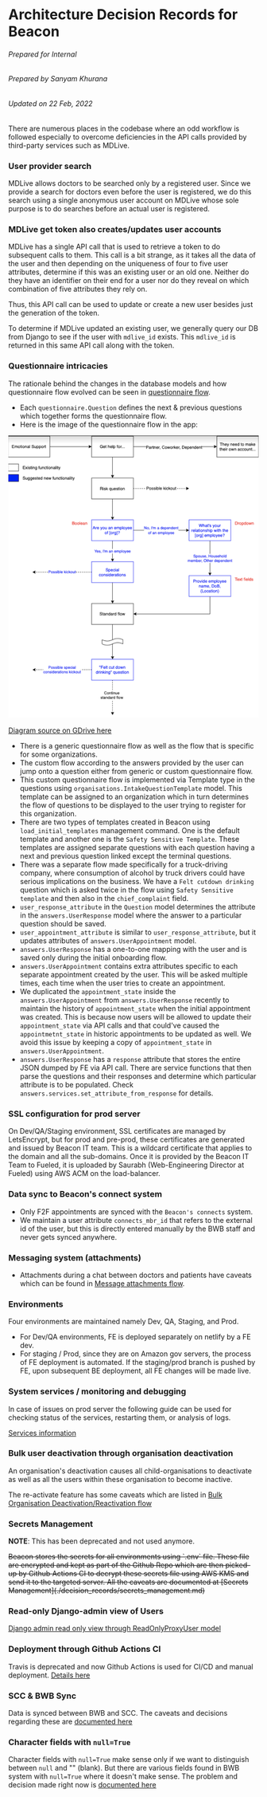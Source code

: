 # Architecture Decision Records for Beacon

###### Prepared for Internal
###### Prepared by Sanyam Khurana
###### Updated on 22 Feb, 2022

There are numerous places in the codebase where an odd workflow is followed especially to overcome deficiencies in the API calls provided by third-party services such as MDLive.

### User provider search

MDLive allows doctors to be searched only by a registered user. Since we provide a search for doctors even before the user is registered, we do this search using a single anonymous user account on MDLive whose sole purpose is to do searches before an actual user is registered.

### MDLive get token also creates/updates user accounts

MDLive has a single API call that is used to retrieve a token to do subsequent calls to them. This call is a bit strange, as it takes all the data of the user and then depending on the uniqueness of four to five user attributes, determine if this was an existing user or an old one. Neither do they have an identifier on their end for a user nor do they reveal on which combination of five attributes they rely on.

Thus, this API call can be used to update or create a new user besides just the generation of the token.

To determine if MDLive updated an existing user, we generally query our DB from Django to see if the user with `mdlive_id` exists. This `mdlive_id` is returned in this same API call along with the token.

### Questionnaire intricacies

The rationale behind the changes in the database models and how questionnaire flow evolved can be seen in [questionnaire flow](./decision_records/questionnaire_flow.md).
- Each `questionnaire.Question` defines the next & previous questions which together forms the questionnaire flow.
- Here is the image of the questionnaire flow in the app:

![Questionnaire Flow diagram](../img/questionnaire_flow.png)

[Diagram source on GDrive here](https://drive.google.com/file/d/1vztq99ieZ2DT_p6RE6CXZQShg9ryR20M/view)

- There is a generic questionnaire flow as well as the flow that is specific for some organizations.
- The custom flow according to the answers provided by the user can jump onto a question either from generic or custom questionnaire flow.
- This custom questionnaire flow is implemented via Template type in the questions using `organisations.IntakeQuestionTemplate` model. This template can be assigned to an organization which in turn determines the flow of questions to be displayed to the user trying to register for this organization.
- There are two types of templates created in Beacon using `load_initial_templates` management command. One is the default template and another one is the `Safety Sensitive Template`. These templates are assigned separate questions with each question having a next and previous question linked except the terminal questions.
- There was a separate flow made specifically for a truck-driving company, where consumption of alcohol by truck drivers could have serious implications on the business. We have a `Felt cutdown drinking` question which is asked twice in the flow using `Safety Sensitive template` and then also in the `chief_complaint` field.
- `user_response_attribute` in the `Question` model determines the attribute in the `answers.UserResponse` model where the answer to a particular question should be saved.
- `user_appointment_attribute` is similar to `user_response_attribute`, but it updates attributes of `answers.UserAppointment` model.
- `answers.UserResponse` has a one-to-one mapping with the user and is saved only during the initial onboarding flow.
- `answers.UserAppointment` contains extra attributes specific to each separate appointment created by the user. This will be asked multiple times, each time when the user tries to create an appointment.
- We duplicated the `appointment_state` inside the `answers.UserAppointment` from `answers.UserResponse` recently to maintain the history of `appointment_state` when the initial appointment was created. This is because now users will be allowed to update their `appointment_state` via API calls and that could've caused the `appointmetnt_state` in historic appointments to be updated as well. We avoid this issue by keeping a copy of `appointment_state` in `answers.UserAppointment`.
- `answers.UserResponse` has a `response` attribute that stores the entire JSON dumped by FE via API call. There are service functions that then parse the questions and their responses and determine which particular attribute is to be populated. Check `answers.services.set_attribute_from_response` for details.

### SSL configuration for prod server

On Dev/QA/Staging environment, SSL certificates are managed by LetsEncrypt, but for prod and pre-prod, these certificates are generated and issued by Beacon IT team. This is a wildcard certificate that applies to the domain and all the sub-domains. Once it is provided by the Beacon IT Team to Fueled, it is uploaded by Saurabh (Web-Engineering Director at Fueled) using AWS ACM on the load-balancer.

### Data sync to Beacon's connect system

- Only F2F appointments are synced with the `Beacon's connects` system.
- We maintain a user attribute `connects_mbr_id` that refers to the external id of the user, but this is directly entered manually by the BWB staff and never gets synced anywhere.

### Messaging system (attachments)

- Attachments during a chat between doctors and patients have caveats which can be found in [Message attachments flow](./decision_records/message_attachments_flow.md).

### Environments

Four environments are maintained namely Dev, QA, Staging, and Prod.

- For Dev/QA environments, FE is deployed separately on netlify by a FE dev.
- For staging / Prod, since they are on Amazon gov servers, the process of FE deployment is automated. If the staging/prod branch is pushed by FE, upon subsequent BE deployment, all FE changes will be made live.

### System services / monitoring and debugging

In case of issues on prod server the following guide can be used for checking status of the services, restarting them, or analysis of logs.

[Services information](./services_info.md)

### Bulk user deactivation through organisation deactivation

An organisation's deactivation causes all child-organisations to deactivate as well as all the users within these organisation to become inactive.

The re-activate feature has some caveats which are listed in [Bulk Organisation Deactivation/Reactivation flow](./decision_records/bulk_organisation_user_deactivation.md)

### Secrets Management

__NOTE__: This has been deprecated and not used anymore.

<strike>
Beacon stores the secrets for all environments using `.env` file. These file are encrypted and kept as part of the Github Repo which are then picked-up by Github Actions CI to decrypt these secrets file using AWS KMS and send it to the targeted server. All the caveats are documented at [Secrets Management](./decision_records/secrets_management.md)</strike>

### Read-only Django-admin view of Users

[Django admin read only view through ReadOnlyProxyUser model](./decision_records/django_admin_read_only_users.md)

### Deployment through Github Actions CI

Travis is deprecated and now Github Actions is used for CI/CD and manual deployment.
[Details here](./decision_records/github_actions.md)

### SCC & BWB Sync

Data is synced between BWB and SCC. The caveats and decisions regarding these are [documented here](./decision_records/scc_sync.md)

### Character fields with `null=True`

Character fields with `null=True` make sense only if we want to distinguish between `null` and "" (blank). But there are
various fields found in BWB system with `null=True` where it doesn't make sense. The problem and decision made right now
is [documented here](./decision_records/character_fields_with_null_true.md)
